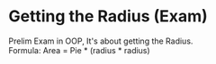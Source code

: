 # Getting the Radius (Exam)
Prelim Exam in OOP, It's about getting the Radius.
<br>
Formula: Area = Pie * (radius * radius)
